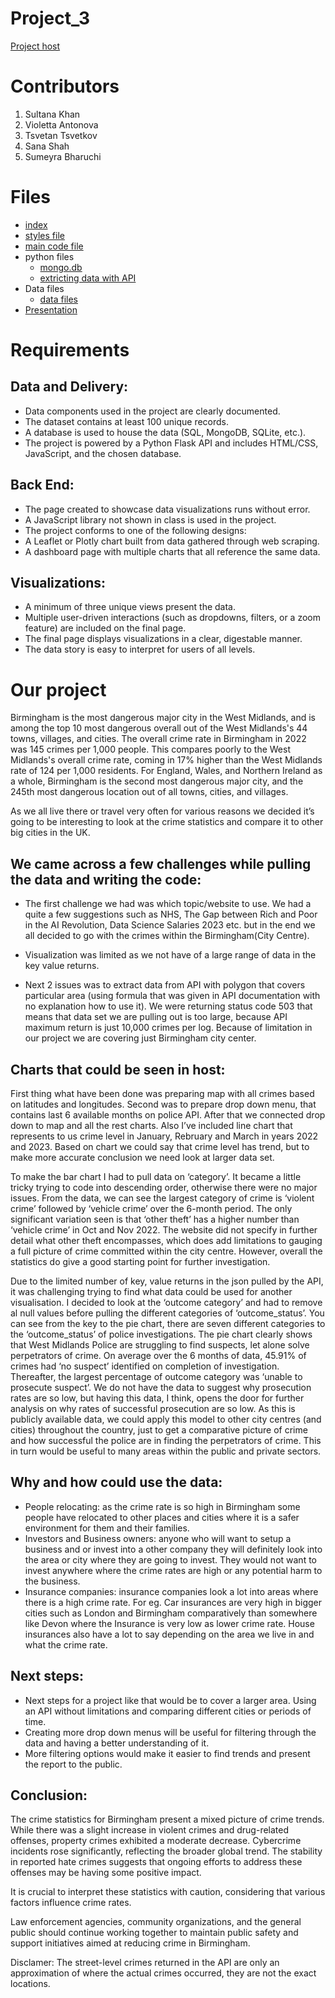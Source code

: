 # Project_3

[Project host](https://violettaantonova.github.io/Project_3/)

# Contributors
1. Sultana Khan
2. Violetta Antonova
3. Tsvetan Tsvetkov
4. Sana Shah
5. Sumeyra Bharuchi

# Files
  - [index](index.html)
  - [styles file](static/css/style.css)
  - [main code file](static/js/plots.js)
  - python files
    - [mongo.db](python/Crime_in_UK.ipynb)
    - [extricting data with API](python/extracting_data.ipynb)
  - Data files
    - [data files](static/data)
  - [Presentation](Group_4_Project3_presentation.pdf)

# Requirements
## Data and Delivery:

 - Data components used in the project are clearly documented.
 - The dataset contains at least 100 unique records. 
 - A database is used to house the data (SQL, MongoDB, SQLite, etc.).
 - The project is powered by a Python Flask API and includes HTML/CSS, JavaScript, and the chosen database. 

## Back End: 

 - The page created to showcase data visualizations runs without error. 
 - A JavaScript library not shown in class is used in the project. 
 - The project conforms to one of the following designs: 
 - A Leaflet or Plotly chart built from data gathered through web scraping.
 - A dashboard page with multiple charts that all reference the same data.
 
## Visualizations: 

 - A minimum of three unique views present the data. 
 - Multiple user-driven interactions (such as dropdowns, filters, or a zoom feature) are included on the final page. 
 - The final page displays visualizations in a clear, digestable manner. 
 - The data story is easy to interpret for users of all levels. 

# Our project 
Birmingham is the most dangerous major city in the West Midlands, and is among the top 10 most dangerous overall out of the West Midlands's 44 towns, villages, and cities. The overall crime rate in Birmingham in 2022 was 145 crimes per 1,000 people. This compares poorly to the West Midlands's overall crime rate, coming in 17% higher than the West Midlands rate of 124 per 1,000 residents. For England, Wales, and Northern Ireland as a whole, Birmingham is the second most dangerous major city, and the 245th most dangerous location out of all towns, cities, and villages.

As we all live there or travel very often for various reasons we decided it’s going to be interesting to look at the crime statistics and compare it to other big cities in the UK.

## We came across a few challenges while pulling the data and writing the code:

  - The first challenge we had was which topic/website to use. We had a quite a few suggestions such as NHS, The Gap between Rich and Poor in the AI Revolution, Data Science Salaries 2023 etc. but in the end we all decided to go with the crimes within the Birmingham(City Centre).

  - Visualization was limited as we not have of a large range of data in the key value returns.

  - Next 2 issues was to extract data from API with polygon that covers particular area (using formula that was given in API documentation with no explanation how to use it). We were returning status code 503 that means that data set we are pulling out is too large, because API maximum return is just 10,000 crimes per log. Because of limitation in our project we are covering just Birmingham city center.

## Charts that could be seen in host:

First thing what have been done was preparing map with all crimes based on latitudes and longitudes. Second was to prepare drop down menu, that contains last 6 available months on police API. After that we connected drop down to map and all the rest charts. Also I’ve included line chart that represents to us crime level in January, Rebruary and March in years 2022 and 2023. Based on chart we could say that crime level has trend, but to make more accurate conclusion we need look at larger data set.

To make the bar chart I had to pull data on ‘category’. It became a little tricky trying to code into descending order, otherwise there were no major issues.
From the data, we can see the largest category of crime is ‘violent crime’ followed by ‘vehicle crime’ over the 6-month period. The only significant variation seen is that ‘other theft’ has a higher number than ‘vehicle crime’ in Oct and Nov 2022. The website did not specify in further detail what other theft encompasses, which does add limitations to gauging a full picture of crime committed within the city centre. However, overall the statistics do give a good starting point for further investigation.

Due to the limited number of key, value returns in the json pulled by the API, it was challenging trying to find what data could be used for another visualisation.
I decided to look at the ‘outcome category’ and had to remove al null values before pulling the different categories of ‘outcome_status’. You can see from the key to the pie chart, there are seven different categories to the ‘outcome_status’ of police investigations.
The pie chart clearly shows that West Midlands Police are struggling to find suspects, let alone solve perpetrators of crime. On average over the 6 months of data, 45.91% of crimes had ‘no suspect’ identified on completion of investigation. Thereafter, the largest percentage of outcome category was ‘unable to prosecute suspect’. We do not have the data to suggest why prosecution rates are so low, but having this data, I think, opens the door for further analysis on why rates of successful prosecution are so low.
As this is publicly available data, we could apply this model to other city centres (and cities) throughout the country, just to get a comparative picture of crime and how successful the police are in finding the perpetrators of crime. This in turn would be useful to many areas within the public and private sectors.

## Why and how could use the data:

 - People relocating: as the crime rate is so high in Birmingham some people have relocated to other places and cities where it is a safer environment for them and their families.
 - Investors and Business owners: anyone who will want to setup a business and or invest into a other company they will definitely look into the area or city where they are going to invest. They would not want to invest anywhere where the crime rates are high or any potential harm to the business.
  - Insurance companies: insurance companies look a lot into areas where there is a high crime rate. For eg. Car insurances are very high in bigger cities such as London and Birmingham comparatively than somewhere like Devon where the Insurance is very low as lower crime rate. House insurances also have a lot to say depending on the area we live in and what the crime rate.

## Next steps:

 - Next steps for a project like that would be to cover a larger area. Using an API without limitations and comparing different cities or periods of time. 
 - Creating more drop down menus will be useful for filtering through the data and having a better understanding of it.
 - More filtering options would make it easier to find trends and present the report to the public.

## Conclusion:

The crime statistics for Birmingham present a mixed picture of crime trends. 
While there was a slight increase in violent crimes and drug-related offenses, property crimes exhibited a moderate decrease. 
Cybercrime incidents rose significantly, reflecting the broader global trend. 
The stability in reported hate crimes suggests that ongoing efforts to address these offenses may be having some positive impact.

It is crucial to interpret these statistics with caution, considering that various factors influence crime rates. 

Law enforcement agencies, community organizations, and the general public should continue working together to maintain public safety and support initiatives aimed at reducing crime in Birmingham.

Disclamer: The street-level crimes returned in the API are only an approximation of where the actual crimes occurred, they are not the exact locations.
